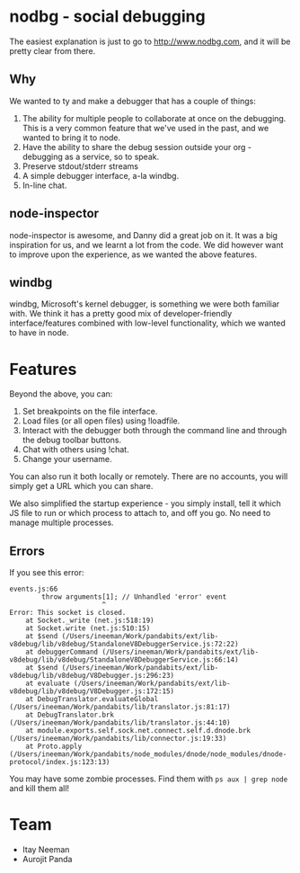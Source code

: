 # nodbg - social debugging

The easiest explanation is just to go to http://www.nodbg.com, and it will be
pretty clear from there.

## Why

We wanted to ty and make a debugger that has a couple of things:

1. The ability for multiple people to collaborate at once on the debugging. This
is a very common feature that we've used in the past, and we wanted to bring it
to node.
2. Have the ability to share the debug session outside your org - debugging as
a service, so to speak.
3. Preserve stdout/stderr streams
4. A simple debugger interface, a-la windbg.
5. In-line chat.

## node-inspector

node-inspector is awesome, and Danny did a great job on it. It was a big
inspiration for us, and we learnt a lot from the code. We did however want to
improve upon the experience, as we wanted the above features.

## windbg

windbg, Microsoft's kernel debugger, is something we were both familiar with. We
think it has a pretty good mix of developer-friendly interface/features combined
with low-level functionality, which we wanted to have in node.

# Features

Beyond the above, you can:

1. Set breakpoints on the file interface.
2. Load files (or all open files) using !loadfile.
3. Interact with the debugger both through the command line and through the 
debug toolbar buttons.
4. Chat with others using !chat.
5. Change your username.

You can also run it both locally or remotely. There are no accounts, you will
simply get a URL which you can share.

We also simplified the startup experience - you simply install, tell it which
JS file to run or which process to attach to, and off you go. No need to manage
multiple processes.

## Errors

If you see this error:
```
events.js:66
        throw arguments[1]; // Unhandled 'error' event
                       ^
Error: This socket is closed.
    at Socket._write (net.js:518:19)
    at Socket.write (net.js:510:15)
    at $send (/Users/ineeman/Work/pandabits/ext/lib-v8debug/lib/v8debug/StandaloneV8DebuggerService.js:72:22)
    at debuggerCommand (/Users/ineeman/Work/pandabits/ext/lib-v8debug/lib/v8debug/StandaloneV8DebuggerService.js:66:14)
    at $send (/Users/ineeman/Work/pandabits/ext/lib-v8debug/lib/v8debug/V8Debugger.js:296:23)
    at evaluate (/Users/ineeman/Work/pandabits/ext/lib-v8debug/lib/v8debug/V8Debugger.js:172:15)
    at DebugTranslator.evaluateGlobal (/Users/ineeman/Work/pandabits/lib/translator.js:81:17)
    at DebugTranslator.brk (/Users/ineeman/Work/pandabits/lib/translator.js:44:10)
    at module.exports.self.sock.net.connect.self.d.dnode.brk (/Users/ineeman/Work/pandabits/lib/connector.js:19:33)
    at Proto.apply (/Users/ineeman/Work/pandabits/node_modules/dnode/node_modules/dnode-protocol/index.js:123:13)
```

You may have some zombie processes. Find them with `ps aux | grep node` and kill
them all!

# Team

* Itay Neeman
* Aurojit Panda